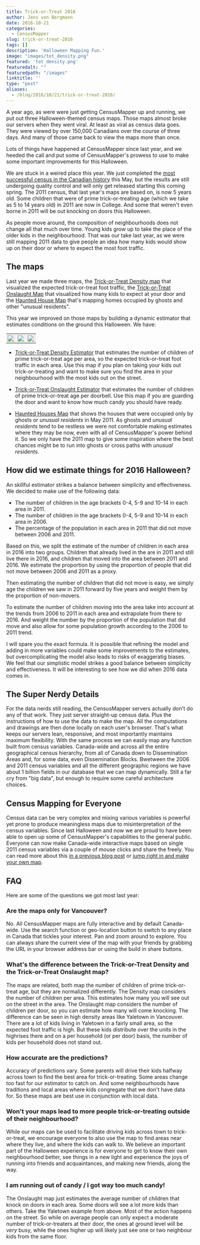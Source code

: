 ```yaml
---
title: Trick-or-Treat 2016
author: Jens von Bergmann
date: 2016-10-21
categories:
  - CensusMapper
slug: trick-or-treat-2016
tags: []
description: 'Halloween Mapping Fun.'
image: "images/tot_density.png"
featured: 'tot_density.png'
featuredalt: ""
featuredpath: "/images"
linktitle: ''
type: "post"
aliases:
  - /blog/2016/10/21/trick-or-treat-2016/
---
```





A year ago, as were were just getting CensusMapper up and running, we put out three Halloween-themed census maps. Those
maps almost broke our servers when they went viral. At least as viral as census data goes. They were viewed by over
150,000 Canadians over the course of three days. And many of those came back to view the maps more than once.

Lots of things have happened at CensusMapper since last year, and we heeded the call and put some of CensusMapper's prowess
to use to make some important improvements for this Halloween.

<!-- more -->
We are stuck in a weired place this year. We just completed the
[most successful census in the Canadian history](https://twitter.com/NavdeepSBains/status/770281404848566273) this May,
but the results are still undergoing quality control and will only get released starting this coming spring. The 2011
census, that last year's maps are based on, is now 5 years old. Some children that were of prime trick-or-treating age
(which we take as 5 to 14 years old) in 2011 are now in College. And some that weren't even borne in 2011 will be out
knocking on doors this Halloween.

As people move around, the composition of neighbourhoods does not change all that much over time. Young kids grow up to take
the place of the older kids in the neighbourhood. That was our take last year, as we were still mapping 2011 data to
give people an idea how many kids would show up on their door or where to expect the most foot traffic.

## The maps
Last year we made three maps, the
[Trick-or-Treat Density map](https://censusmapper.ca/maps/137) that visualized the expected trick-or-treat foot traffic,
the [Trick-or-Treat Onslaught Map](https://censusmapper.ca/maps/136) that visualized how many kids to expect at your
door and the [Haunted House Map](https://censusmapper.ca/maps/138)
that's mapping homes occupied by ghosts and other "unusual residents".

This year we improved on those maps by building a dynamic estimator that estimates conditions on the ground this Halloween. We
have:

<table>
<tr>
<td style="width:25%;padding:3%">
<a href="https://censusmapper.ca/maps/529" target="_blank"><img  src="images/tot_density.png" style="width:100%"></a>
</td>
<td style="width:25%;padding:3%">
<a href="https://censusmapper.ca/maps/528" target="_blank"><img  src="images/tot_onslaught.png" style="width:100%"></a>
</td>
<td style="width:25%;padding:3%">
<a href="https://censusmapper.ca/maps/138" target="_blank"><img  src="images/tot_haunted_houses.png" style="width:100%"></a>
</td>
<tr> 
</table>

* <a class='btn btn-success' href="https://censusmapper.ca/maps/529" target="_blank">Trick-or-Treat Density Estimator</a>
that estimates the number of children of prime trick-or-treat age per area, so the expected trick-or-treat foot traffic
in each area. Use this map if you plan on taking your kids out trick-or-treating and want to make sure you find the area
in your neighbourhood with the most kids out on the street.

* <a class='btn btn-success' href="https://censusmapper.ca/maps/528" target="_blank">Trick-or-Treat Onslaught Estimator</a>
that estimates the number of children of prime trick-or-treat age per doorbell. Use this map if you are guarding the door
and want to know how much candy you should have ready.

* <a class='btn btn-success' href="https://censusmapper.ca/maps/528" target="_blank">Haunted Houses Map</a> that shows
the houses that were occupied only by ghosts or *unusual residents* in May 2011. As ghosts and *unusual residents* tend
to be restless we were not comfortable making estimates where they may be now,
even with all of CensusMapper's power behind it. So we only have the 2011 map to give some inspiration where the best
chances might be to run into ghosts or cross paths with *unusual residents*.


## How did we estimate things for 2016 Halloween?
An skillful estimator strikes a balance between simplicity and effectiveness. We decided to make use of the
following data:

* The number of children in the age brackets 0-4, 5-9 and 10-14 in each area in 2011.
* The number of children in the age brackets 0-4, 5-9 and 10-14 in each area in 2006.
* The percentage of the population in each area in 2011 that did not move between 2006 and 2011.
 
Based on this, we split the estimate of the number of children in each area in 2016 into two groups. Children that
already lived in the are in 2011 and still live there in 2016, and children that moved into the area between 2011 and 2016.
We estimate the proportion by using the proportion of people that did not move between 2006 and 2011 as a proxy.

Then estimating the number of children that did not move is easy, we simply age the children we saw in 2011 forward by
five years and weight them by the proportion of non-movers.

To estimate the number of children moving into the area take into account at the trends from 2006 to 2011 in each area
and extrapolate from there to 2016. And weight the number by the proportion of the population that did move and also
allow for some population growth according to the 2006 to 2011 trend.
 
I will spare you the exact formula. It is possible that refining the model and adding in more variables could make some
improvements to the estimates, but overcomplicating the model also leads to risks of exaggeratig biases. We feel that
our simplistic model strikes a good balance between simplicity and effectiveness. It will be interesting to see how we
did when 2016 data comes in.

## The Super Nerdy Details
For the data nerds still reading, the CensusMapper servers actually don't do any of that work. They just server straight-up
census data. Plus the instructions of how to use the data to make the map. All the computations and drawings are then
done locally on each user's browser. That's what keeps our servers
lean, responsive, and most importantly maintains maximum flexibility. With the same process we can easily map any function
built from census variables. Canada-wide and across all the entire geographical census hierarchy, from all of Canada down
to Dissemination Areas and, for some data, even Dissemination Blocks. Bwetween the 2006 and 2011 census
variables and all the different geographic regions we have about 1 billion fields in our database that we can map
dynamically. Still a far cry from "big data", but enough to require some careful architecture choices.
 
## Census Mapping for Everyone 
Census data can be very complex and mixing various variables is powerful yet prone to produce meaningless maps due to
misinterpretation of the census variables. Since last Halloween and now we are proud to have been able to open up some
of CensusMapper's capabilities to the general public. Everyone can now make Canada-wide interactive maps based on single
2011 census variables via a couple of mouse clicks and share the freely. You can read more about this
[in a previous blog post](http://doodles.mountainmath.ca/blog/2016/05/04/census-mapping-for-everyone/) or
[jump right in and make your own map](https://censusmapper.ca/maps/new).

## FAQ
Here are some of the questions we got most last year:

### Are the maps only for Vancouver?
No. All CensusMapper maps are fully interactive and by default Canada-wide. Use the search function or geo-location
button to switch to any place in Canada that tickles your interest. Pan and zoom around to explore. You can always share
the current view of the map with your friends by grabbing the URL in your browser address bar or using the build in share buttons. 
 
### What's the difference between the Trick-or-Treat Density and the Trick-or-Treat Onslaught map?
The maps are related, both map the number of children of prime trick-or-treat age, but they are normalized differently.
The Density map considers the number of children per area. This estimates how many you will see out on the street in the area.
The Onslaught map considers the number of children per door, so you can estimate how many will come knocking.
The difference can be seen in high density areas like Yaletown in Vancouver. There are a lot of kids living in Yaletown
in a fairly small area, so the expected foot traffic is high. But these kids distribute over the units in the highrises
there and on a per household (or per door) basis, the number of kids per household does not stand out. 

### How accurate are the predictions?
Accuracy of predictions vary. Some parents will drive their kids halfway across town to find the best area for
trick-or-treating. Some areas change too fast for our estimator to catch on. And some neighbourhoods have traditions and
local areas where kids congregate that we don't have data for. So these maps are best use in conjunction with local data.

### Won't your maps lead to more people trick-or-treating outside of their neighbourhood?
While our maps can be used to facilitate driving kids across town to trick-or-treat, we encourage everyone to also
use the map to find areas near
where they live, and where the kids can walk to. We believe an important part of the Halloween experience is for everyone
to get to know their own neighbourhood better, see things in a new light and experience the
joys of running into friends and acquaintances, and making new friends, along the way. 

### I am running out of candy / I got way too much candy!
The Onslaught map just estimates the average number of children that knock on doors in each area. Some doors will see a
lot more kids than others. Take the Yaletown example from above. Most
of the action happens on the street. So while on average people can only expect a moderate number of trick-or-treaters
at their door, the ones at ground level will be *very* busy, while the ones higher up will likely just see one or two
neighbour kids from the same floor.
